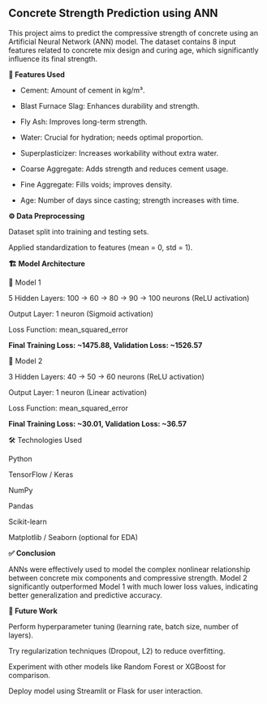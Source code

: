 ## **Concrete Strength Prediction using ANN**

This project aims to predict the compressive strength of concrete using an Artificial Neural Network (ANN) model. The dataset contains 8 input features related to concrete mix design and curing age, which significantly influence its final strength.


**🔶 Features Used**

- Cement: Amount of cement in kg/m³.

- Blast Furnace Slag: Enhances durability and strength.

- Fly Ash: Improves long-term strength.

- Water: Crucial for hydration; needs optimal proportion.

- Superplasticizer: Increases workability without extra water.

- Coarse Aggregate: Adds strength and reduces cement usage.

- Fine Aggregate: Fills voids; improves density.

- Age: Number of days since casting; strength increases with time.
  

**⚙️ Data Preprocessing**

Dataset split into training and testing sets.

Applied standardization to features (mean = 0, std = 1).

**🏗️ Model Architecture**

📌 Model 1

5 Hidden Layers: 100 → 60 → 80 → 90 → 100 neurons (ReLU activation)

Output Layer: 1 neuron (Sigmoid activation)

Loss Function: mean_squared_error

**Final Training Loss: ~1475.88, Validation Loss: ~1526.57**

📌 Model 2

3 Hidden Layers: 40 → 50 → 60 neurons (ReLU activation)

Output Layer: 1 neuron (Linear activation)

Loss Function: mean_squared_error

**Final Training Loss: ~30.01, Validation Loss: ~36.57**

🛠️ Technologies Used

Python

TensorFlow / Keras

NumPy

Pandas

Scikit-learn

Matplotlib / Seaborn (optional for EDA)

**✅ Conclusion**

ANNs were effectively used to model the complex nonlinear relationship between concrete mix components and compressive strength. Model 2 significantly outperformed Model 1 with much lower loss values, indicating better generalization and predictive accuracy.

**🚀 Future Work**

Perform hyperparameter tuning (learning rate, batch size, number of layers).

Try regularization techniques (Dropout, L2) to reduce overfitting.

Experiment with other models like Random Forest or XGBoost for comparison.

Deploy model using Streamlit or Flask for user interaction.


